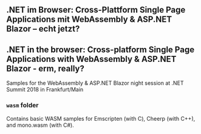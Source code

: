 ## .NET im Browser: Cross-Plattform Single Page Applications mit WebAssembly & ASP.NET Blazor – echt jetzt?

## .NET in the browser: Cross-platform Single Page Applications with WebAssembly & ASP.NET Blazor - erm, really?

Samples for the WebAssembly &amp; ASP.NET Blazor night session at .NET Summit 2018 in Frankfurt/Main

### `wasm` folder

Contains basic WASM samples for Emscripten (with C), Cheerp (with C++), and mono.wasm (with C#).
